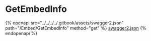# GetEmbedInfo

{% openapi src="../../../../.gitbook/assets/swagger2.json" path="/Embed/GetEmbedInfo" method="get" %}
[swagger2.json](../../../../.gitbook/assets/swagger2.json)
{% endopenapi %}
